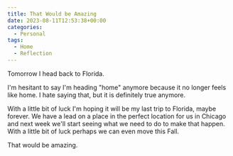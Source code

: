 ```yaml
---
title: That Would be Amazing
date: 2023-08-11T12:53:38+00:00
categories:
  - Personal
tags:
  - Home
  - Reflection
---
```


Tomorrow I head back to Florida.

I'm hesitant to say I'm heading "home" anymore because it no longer feels like home. I hate saying that, but it is definitely true anymore.

With a little bit of luck I'm hoping it will be my last trip to Florida, maybe forever. We have a lead on a place in the perfect location for us in Chicago and next week we'll start seeing what we need to do to make that happen. With a little bit of luck perhaps we can even move this Fall.

That would be amazing.
